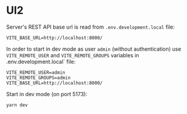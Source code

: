 # UI2

Server's REST API base url is read from `.env.development.local` file:

```
VITE_BASE_URL=http://localhost:8000/
```

In order to start in dev mode as user `admin` (without authentication)
use `VITE_REMOTE_USER` and `VITE_REMOTE_GROUPS` variables in .env.development.local` file:

```
VITE_REMOTE_USER=admin
VITE_REMOTE_GROUPS=admin
VITE_BASE_URL=http://localhost:8000/
```

Start in dev mode (on port 5173):

```
yarn dev
```
